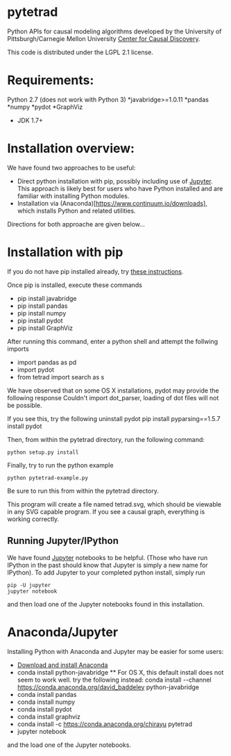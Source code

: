 pytetrad
========
Python APIs for causal modeling algorithms developed by the University of Pittsburgh/Carnegie Mellon University [Center for Causal Discovery](http://www.ccd.pitt.edu). 


This code is distributed under the LGPL 2.1 license.

Requirements:
============

Python 2.7 (does not work with Python 3)
*javabridge>=1.0.11
*pandas
*numpy 
*pydot
*GraphViz
* JDK 1.7+

Installation overview:
======================
We have found two approaches to be useful:
* Direct python installation with pip, possibly including use of [Jupyter](http://jupyter.org/). This approach is likely best for users who have Python installed and are familiar with installing Python modules.
* Installation via (Anaconda)[https://www.continuum.io/downloads], which  installs Python and related utilities.

Directions for both approache are given below...

Installation with pip
=====================

If you do not have pip installed already, try [these instructions](https://pip.pypa.io/en/stable/installing/).

Once pip is installed, execute these commands

* pip install javabridge
* pip install pandas
* pip install numpy
* pip install pydot
* pip install GraphViz


After running this command, enter a python shell and attempt the follwing imports
 * import pandas as pd
 * import pydot
 * from tetrad import search as s
 
We have observed that on some OS X installations, pydot may provide the following response
    Couldn't import dot_parser, loading of dot files will not be possible.

If you see this, try the following
uninstall pydot
pip install pyparsing==1.5.7
install pydot


Then, from within the pytetrad directory, run the following command:

    python setup.py install

Finally, try to run the python example

    python pytetrad-example.py

Be sure to run this from within the pytetrad directory.

This program will create a file named tetrad.svg, which should be viewable in any SVG capable program. If you see a causal graph, everything is working correctly.

Running Jupyter/IPython
-----------------------

We have found [Jupyter](http://jupyter.org/) notebooks to be helpful. (Those who have run IPython in the past should know that Jupyter is simply a new name for IPython). To add Jupyter to your completed python install, simply run

    pip -U jupyter
    jupyter notebook
 
 
 and then load one of the Jupyter notebooks found in this installation. 

Anaconda/Jupyter
================

Installing Python with Anaconda and Jupyter may be easier for some users:

* [Download and install Anaconda](https://www.continuum.io/downloads)
* conda install python-javabridge
** For OS X, this default install does not seem to work well. try the following instead:
        conda install --channel https://conda.anaconda.org/david_baddeley python-javabridge
* conda install pandas  
* conda install numpy
* conda install pydot
* conda install graphviz 
* conda install -c https://conda.anaconda.org/chirayu pytetrad 
* jupyter notebook

and the load one of the Jupyter notebooks.

